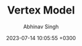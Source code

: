---
layout: post
title:  Vertex Model
date:   2023-07-14 10:05:55 +0300
image:  /assets/images/Examples/vertexmodel.png
author: Abhinav Singh
tags:   TopoSpam Simulation
---